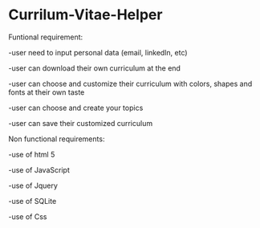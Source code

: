 # Currilum-Vitae-Helper
Funtional requirement:

-user need to input personal data (email, linkedln, etc)

-user can download their own curriculum at the end

-user can choose and customize their curriculum with colors, shapes and fonts at their own taste

-user can choose and create your topics

-user can save their customized curriculum


Non functional requirements:

-use of html 5

-use of JavaScript

-use of Jquery

-use of SQLite

-use of Css

